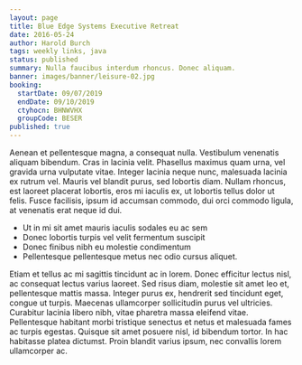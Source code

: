 ```yaml
---
layout: page
title: Blue Edge Systems Executive Retreat
date: 2016-05-24
author: Harold Burch
tags: weekly links, java
status: published
summary: Nulla faucibus interdum rhoncus. Donec aliquam.
banner: images/banner/leisure-02.jpg
booking:
  startDate: 09/07/2019
  endDate: 09/10/2019
  ctyhocn: BHNWVHX
  groupCode: BESER
published: true
---
```

Aenean et pellentesque magna, a consequat nulla. Vestibulum venenatis aliquam bibendum. Cras in lacinia velit. Phasellus maximus quam urna, vel gravida urna vulputate vitae. Integer lacinia neque nunc, malesuada lacinia ex rutrum vel. Mauris vel blandit purus, sed lobortis diam. Nullam rhoncus, est laoreet placerat lobortis, eros mi iaculis ex, ut lobortis tellus dolor ut felis. Fusce facilisis, ipsum id accumsan commodo, dui orci commodo ligula, at venenatis erat neque id dui.

* Ut in mi sit amet mauris iaculis sodales eu ac sem
* Donec lobortis turpis vel velit fermentum suscipit
* Donec finibus nibh eu molestie condimentum
* Pellentesque pellentesque metus nec odio cursus aliquet.

Etiam et tellus ac mi sagittis tincidunt ac in lorem. Donec efficitur lectus nisl, ac consequat lectus varius laoreet. Sed risus diam, molestie sit amet leo et, pellentesque mattis massa. Integer purus ex, hendrerit sed tincidunt eget, congue ut turpis. Maecenas ullamcorper sollicitudin purus vel ultricies. Curabitur lacinia libero nibh, vitae pharetra massa eleifend vitae. Pellentesque habitant morbi tristique senectus et netus et malesuada fames ac turpis egestas. Quisque sit amet posuere nisl, id bibendum tortor. In hac habitasse platea dictumst. Proin blandit varius ipsum, nec convallis lorem ullamcorper ac.

